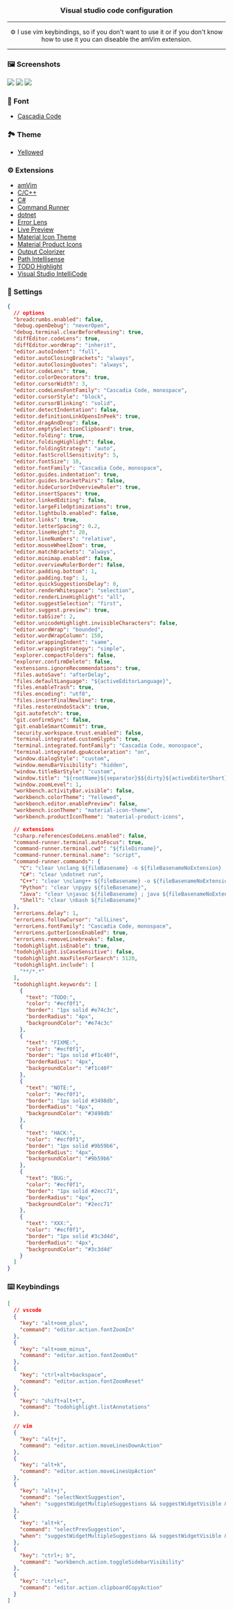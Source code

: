 <h3 align="center">Visual studio code configuration</h3>

---

<p align="center">⚙️ I use vim keybindings, so if you don't want to use it or if you don't know how to use it you can diseable the amVim extension.</p>

---

### 🖼️ Screenshots
![](screenshots/Screenshot1.png)
![](screenshots/Screenshot2.png)
![](screenshots/Screenshot3.png)

### 📃 Font
- [Cascadia Code](https://github.com/microsoft/cascadia-code)

### 🏞️ Theme
- [Yellowed](https://github.com/Gael-Lopes-Da-Silva/Yellowed)

### ⚙️ Extensions
- [amVim](https://marketplace.visualstudio.com/items?itemName=auiworks.amvim)
- [C/C++](https://marketplace.visualstudio.com/items?itemName=ms-vscode.cpptools)
- [C#](https://marketplace.visualstudio.com/items?itemName=ms-dotnettools.csharp)
- [Command Runner](https://marketplace.visualstudio.com/items?itemName=edonet.vscode-command-runner)
- [dotnet](https://marketplace.visualstudio.com/items?itemName=leo-labs.dotnet)
- [Error Lens](https://marketplace.visualstudio.com/items?itemName=usernamehw.errorlens)
- [Live Preview](https://marketplace.visualstudio.com/items?itemName=ms-vscode.live-server)
- [Material Icon Theme](https://marketplace.visualstudio.com/items?itemName=PKief.material-icon-theme)
- [Material Product Icons](https://marketplace.visualstudio.com/items?itemName=PKief.material-product-icons)
- [Output Colorizer](https://marketplace.visualstudio.com/items?itemName=IBM.output-colorizer)
- [Path Intellisense](https://marketplace.visualstudio.com/items?itemName=christian-kohler.path-intellisense)
- [TODO Highlight](https://marketplace.visualstudio.com/items?itemName=wayou.vscode-todo-highlight)
- [Visual Studio IntelliCode](https://marketplace.visualstudio.com/items?itemName=VisualStudioExptTeam.vscodeintellicode)

### 🔧 Settings
~~~json with comments
{
  // options
  "breadcrumbs.enabled": false,
  "debug.openDebug": "neverOpen",
  "debug.terminal.clearBeforeReusing": true,
  "diffEditor.codeLens": true,
  "diffEditor.wordWrap": "inherit",
  "editor.autoIndent": "full",
  "editor.autoClosingBrackets": "always",
  "editor.autoClosingQuotes": "always",
  "editor.codeLens": true,
  "editor.colorDecorators": true,
  "editor.cursorWidth": 3,
  "editor.codeLensFontFamily": "Cascadia Code, monospace",
  "editor.cursorStyle": "block",
  "editor.cursorBlinking": "solid",
  "editor.detectIndentation": false,
  "editor.definitionLinkOpensInPeek": true,
  "editor.dragAndDrop": false,
  "editor.emptySelectionClipboard": true,
  "editor.folding": true,
  "editor.foldingHighlight": false,
  "editor.foldingStrategy": "auto",
  "editor.fastScrollSensitivity": 5,
  "editor.fontSize": 18,
  "editor.fontFamily": "Cascadia Code, monospace",
  "editor.guides.indentation": true,
  "editor.guides.bracketPairs": false,
  "editor.hideCursorInOverviewRuler": true,
  "editor.insertSpaces": true,
  "editor.linkedEditing": false,
  "editor.largeFileOptimizations": true,
  "editor.lightbulb.enabled": false,
  "editor.links": true,
  "editor.letterSpacing": 0.2,
  "editor.lineHeight": 20,
  "editor.lineNumbers": "relative",
  "editor.mouseWheelZoom": true,
  "editor.matchBrackets": "always",
  "editor.minimap.enabled": false,
  "editor.overviewRulerBorder": false,
  "editor.padding.bottom": 1,
  "editor.padding.top": 1,
  "editor.quickSuggestionsDelay": 0,
  "editor.renderWhitespace": "selection",
  "editor.renderLineHighlight": "all",
  "editor.suggestSelection": "first",
  "editor.suggest.preview": true,
  "editor.tabSize": 2,
  "editor.unicodeHighlight.invisibleCharacters": false,
  "editor.wordWrap": "bounded",
  "editor.wordWrapColumn": 150,
  "editor.wrappingIndent": "same",
  "editor.wrappingStrategy": "simple",
  "explorer.compactFolders": false,
  "explorer.confirmDelete": false,
  "extensions.ignoreRecommendations": true,
  "files.autoSave": "afterDelay",
  "files.defaultLanguage": "${activeEditorLanguage}",
  "files.enableTrash": true,
  "files.encoding": "utf8",
  "files.insertFinalNewline": true,
  "files.restoreUndoStack": true,
  "git.autofetch": true,
  "git.confirmSync": false,
  "git.enableSmartCommit": true,
  "security.workspace.trust.enabled": false,
  "terminal.integrated.customGlyphs": true,
  "terminal.integrated.fontFamily": "Cascadia Code, monospace",
  "terminal.integrated.gpuAcceleration": "on",
  "window.dialogStyle": "custom",
  "window.menuBarVisibility": "hidden",
  "window.titleBarStyle": "custom",
  "window.title": "${rootName}${separator}$${dirty}${activeEditorShort}${separator}${appName}",
  "window.zoomLevel": 1,
  "workbench.activityBar.visible": false,
  "workbench.colorTheme": "Yellowed",
  "workbench.editor.enablePreview": false,
  "workbench.iconTheme": "material-icon-theme",
  "workbench.productIconTheme": "material-product-icons",

  // extensions
  "csharp.referencesCodeLens.enabled": false,
  "command-runner.terminal.autoFocus": true,
  "command-runner.terminal.cwd": "${fileDirname}",
  "command-runner.terminal.name": "script",
  "command-runner.commands": {
    "C": "clear \nclang ${fileBasename} -o ${fileBasenameNoExtension} ; ./${fileBasenameNoExtension}.exe",
    "C#": "clear \ndotnet run",
    "C++": "clear \nclang++ ${fileBasename} -o ${fileBasenameNoExtension} ; ./${fileBasenameNoExtension}.exe",
    "Python": "clear \npypy ${fileBasename}",
    "Java": "clear \njavac ${fileBasename} ; java ${fileBasenameNoExtension}",
    "Shell": "clear \nbash ${fileBasename}"
  },
  "errorLens.delay": 1,
  "errorLens.followCursor": "allLines",
  "errorLens.fontFamily": "Cascadia Code, monospace",
  "errorLens.gutterIconsEnabled": true,
  "errorLens.removeLinebreaks": false,
  "todohighlight.isEnable": true,
  "todohighlight.isCaseSensitive": false,
  "todohighlight.maxFilesForSearch": 5120,
  "todohighlight.include": [
    "**/*.*"
  ],
  "todohighlight.keywords": [
    {
      "text": "TODO:",
      "color": "#ecf0f1",
      "border": "1px solid #e74c3c",
      "borderRadius": "4px",
      "backgroundColor": "#e74c3c"
    },
    {
      "text": "FIXME:",
      "color": "#ecf0f1",
      "border": "1px solid #f1c40f",
      "borderRadius": "4px",
      "backgroundColor": "#f1c40f"
    },
    {
      "text": "NOTE:",
      "color": "#ecf0f1",
      "border": "1px solid #3498db",
      "borderRadius": "4px",
      "backgroundColor": "#3498db"
    },
    {
      "text": "HACK:",
      "color": "#ecf0f1",
      "border": "1px solid #9b59b6",
      "borderRadius": "4px",
      "backgroundColor": "#9b59b6"
    },
    {
      "text": "BUG:",
      "color": "#ecf0f1",
      "border": "1px solid #2ecc71",
      "borderRadius": "4px",
      "backgroundColor": "#2ecc71"
    },
    {
      "text": "XXX:",
      "color": "#ecf0f1",
      "border": "1px solid #3c3d4d",
      "borderRadius": "4px",
      "backgroundColor": "#3c3d4d"
    }
  ]
}
~~~

### ⌨️ Keybindings
~~~json with comments
[
  // vscode
  {
    "key": "alt+oem_plus",
    "command": "editor.action.fontZoomIn"
  },
  {
    "key": "alt+oem_minus",
    "command": "editor.action.fontZoomOut"
  },
  {
    "key": "ctrl+alt+backspace",
    "command": "editor.action.fontZoomReset"
  },
  {
    "key": "shift+alt+t",
    "command": "todohighlight.listAnnotations"
  },

  // vim
  {
    "key": "alt+j",
    "command": "editor.action.moveLinesDownAction"
  },
  {
    "key": "alt+k",
    "command": "editor.action.moveLinesUpAction"
  },
  {
    "key": "alt+j",
    "command": "selectNextSuggestion",
    "when": "suggestWidgetMultipleSuggestions && suggestWidgetVisible && textInputFocus"
  },
  {
    "key": "alt+k",
    "command": "selectPrevSuggestion",
    "when": "suggestWidgetMultipleSuggestions && suggestWidgetVisible && textInputFocus"
  },
  {
    "key": "ctrl+; b",
    "command": "workbench.action.toggleSidebarVisibility"
  },
  {
    "key": "ctrl+c",
    "command": "editor.action.clipboardCopyAction"
  }
]
~~~
